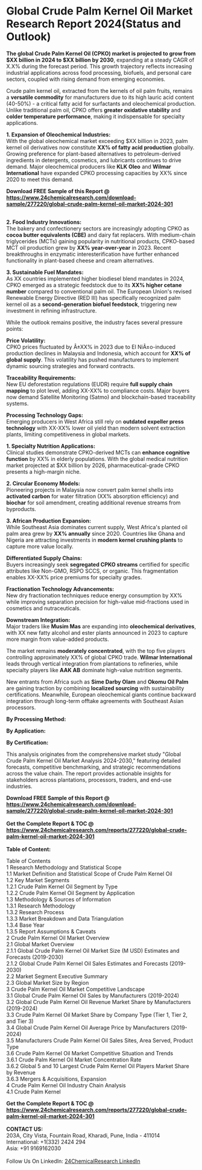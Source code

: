 <h1>Global Crude Palm Kernel Oil Market Research Report 2024(Status and Outlook)</h1><p><strong>The global Crude Palm Kernel Oil (CPKO) market is projected to grow from $XX billion in 2024 to $XX billion by 2030</strong>, expanding at a steady CAGR of X.X% during the forecast period. This growth trajectory reflects increasing industrial applications across food processing, biofuels, and personal care sectors, coupled with rising demand from emerging economies.</p><p>Crude palm kernel oil, extracted from the kernels of oil palm fruits, remains a <strong>versatile commodity</strong> for manufacturers due to its high lauric acid content (40-50%) - a critical fatty acid for surfactants and oleochemical production. Unlike traditional palm oil, CPKO offers <strong>greater oxidative stability</strong> and <strong>colder temperature performance</strong>, making it indispensable for specialty applications.</p><p><strong>1. Expansion of Oleochemical Industries:</strong><br>
With the global oleochemical market exceeding $XX billion in 2023, palm kernel oil derivatives now constitute <strong>XX% of fatty acid production</strong> globally. Growing preference for plant-based alternatives to petroleum-derived ingredients in detergents, cosmetics, and lubricants continues to drive demand. Major oleochemical producers like <strong>KLK Oleo</strong> and <strong>Wilmar International</strong> have expanded CPKO processing capacities by XX% since 2020 to meet this demand.</p><div><b>Download FREE Sample of this Report @ 
            <a href="https://www.24chemicalresearch.com/download-sample/277220/global-crude-palm-kernel-oil-market-2024-301">
            https://www.24chemicalresearch.com/download-sample/277220/global-crude-palm-kernel-oil-market-2024-301</a></b></div><br><p><strong>2. Food Industry Innovations:</strong><br>
The bakery and confectionery sectors are increasingly adopting CPKO as <strong>cocoa butter equivalents (CBE)</strong> and dairy fat replacers. With medium-chain triglycerides (MCTs) gaining popularity in nutritional products, CPKO-based MCT oil production grew by <strong>XX% year-over-year</strong> in 2023. Recent breakthroughs in enzymatic interesterification have further enhanced functionality in plant-based cheese and cream alternatives.</p><p><strong>3. Sustainable Fuel Mandates:</strong><br>
As XX countries implemented higher biodiesel blend mandates in 2024, CPKO emerged as a strategic feedstock due to its <strong>XX% higher cetane number</strong> compared to conventional palm oil. The European Union's revised Renewable Energy Directive (RED III) has specifically recognized palm kernel oil as a <strong>second-generation biofuel feedstock</strong>, triggering new investment in refining infrastructure.</p><p>While the outlook remains positive, the industry faces several pressure points:</p><p><strong>Price Volatility:</strong><br>
CPKO prices fluctuated by Â±XX% in 2023 due to El NiÃ±o-induced production declines in Malaysia and Indonesia, which account for <strong>XX% of global supply</strong>. This volatility has pushed manufacturers to implement dynamic sourcing strategies and forward contracts.</p><p><strong>Traceability Requirements:</strong><br>
New EU deforestation regulations (EUDR) require <strong>full supply chain mapping</strong> to plot level, adding XX-XX% to compliance costs. Major buyers now demand Satellite Monitoring (Satmo) and blockchain-based traceability systems.</p><p><strong>Processing Technology Gaps:</strong><br>
Emerging producers in West Africa still rely on <strong>outdated expeller press technology</strong> with XX-XX% lower oil yield than modern solvent extraction plants, limiting competitiveness in global markets.</p><p><strong>1. Specialty Nutrition Applications:</strong><br>
Clinical studies demonstrate CPKO-derived MCTs can <strong>enhance cognitive function</strong> by XX% in elderly populations. With the global medical nutrition market projected at $XX billion by 2026, pharmaceutical-grade CPKO presents a high-margin niche.</p><p><strong>2. Circular Economy Models:</strong><br>
Pioneering projects in Malaysia now convert palm kernel shells into <strong>activated carbon</strong> for water filtration (XX% absorption efficiency) and <strong>biochar</strong> for soil amendment, creating additional revenue streams from byproducts.</p><p><strong>3. African Production Expansion:</strong><br>
While Southeast Asia dominates current supply, West Africa's planted oil palm area grew by <strong>XX% annually</strong> since 2020. Countries like Ghana and Nigeria are attracting investments in <strong>modern kernel crushing plants</strong> to capture more value locally.</p><p><strong>Differentiated Supply Chains:</strong><br>
Buyers increasingly seek <strong>segregated CPKO streams</strong> certified for specific attributes like Non-GMO, RSPO SCCS, or organic. This fragmentation enables XX-XX% price premiums for specialty grades.</p><p><strong>Fractionation Technology Advancements:</strong><br>
New dry fractionation techniques reduce energy consumption by XX% while improving separation precision for high-value mid-fractions used in cosmetics and nutraceuticals.</p><p><strong>Downstream Integration:</strong><br>
Major traders like <strong>Musim Mas</strong> are expanding into <strong>oleochemical derivatives</strong>, with XX new fatty alcohol and ester plants announced in 2023 to capture more margin from value-added products.</p><p>The market remains <strong>moderately concentrated</strong>, with the top five players controlling approximately XX% of global CPKO trade. <strong>Wilmar International</strong> leads through vertical integration from plantations to refineries, while specialty players like <strong>AAK AB</strong> dominate high-value nutrition segments.</p><p>New entrants from Africa such as <strong>Sime Darby Olam</strong> and <strong>Okomu Oil Palm</strong> are gaining traction by combining <strong>localized sourcing</strong> with sustainability certifications. Meanwhile, European oleochemical giants continue backward integration through long-term offtake agreements with Southeast Asian processors.</p><p><strong>By Processing Method:</strong></p><p><strong>By Application:</strong></p><p><strong>By Certification:</strong></p><p>This analysis originates from the comprehensive market study "Global Crude Palm Kernel Oil Market Analysis 2024-2030," featuring detailed forecasts, competitive benchmarking, and strategic recommendations across the value chain. The report provides actionable insights for stakeholders across plantations, processors, traders, and end-use industries.</p><div><b>Download FREE Sample of this Report @ 
            <a href="https://www.24chemicalresearch.com/download-sample/277220/global-crude-palm-kernel-oil-market-2024-301">
            https://www.24chemicalresearch.com/download-sample/277220/global-crude-palm-kernel-oil-market-2024-301</a></b></div><br><div><b>Get the Complete Report & TOC @ 
            <a href="https://www.24chemicalresearch.com/reports/277220/global-crude-palm-kernel-oil-market-2024-301">
            https://www.24chemicalresearch.com/reports/277220/global-crude-palm-kernel-oil-market-2024-301</a></b></div><br>
            <b>Table of Content:</b><p>Table of Contents<br />
1 Research Methodology and Statistical Scope<br />
1.1 Market Definition and Statistical Scope of Crude Palm Kernel Oil<br />
1.2 Key Market Segments<br />
1.2.1 Crude Palm Kernel Oil Segment by Type<br />
1.2.2 Crude Palm Kernel Oil Segment by Application<br />
1.3 Methodology & Sources of Information<br />
1.3.1 Research Methodology<br />
1.3.2 Research Process<br />
1.3.3 Market Breakdown and Data Triangulation<br />
1.3.4 Base Year<br />
1.3.5 Report Assumptions & Caveats<br />
2 Crude Palm Kernel Oil Market Overview<br />
2.1 Global Market Overview<br />
2.1.1 Global Crude Palm Kernel Oil Market Size (M USD) Estimates and Forecasts (2019-2030)<br />
2.1.2 Global Crude Palm Kernel Oil Sales Estimates and Forecasts (2019-2030)<br />
2.2 Market Segment Executive Summary<br />
2.3 Global Market Size by Region<br />
3 Crude Palm Kernel Oil Market Competitive Landscape<br />
3.1 Global Crude Palm Kernel Oil Sales by Manufacturers (2019-2024)<br />
3.2 Global Crude Palm Kernel Oil Revenue Market Share by Manufacturers (2019-2024)<br />
3.3 Crude Palm Kernel Oil Market Share by Company Type (Tier 1, Tier 2, and Tier 3)<br />
3.4 Global Crude Palm Kernel Oil Average Price by Manufacturers (2019-2024)<br />
3.5 Manufacturers Crude Palm Kernel Oil Sales Sites, Area Served, Product Type<br />
3.6 Crude Palm Kernel Oil Market Competitive Situation and Trends<br />
3.6.1 Crude Palm Kernel Oil Market Concentration Rate<br />
3.6.2 Global 5 and 10 Largest Crude Palm Kernel Oil Players Market Share by Revenue<br />
3.6.3 Mergers & Acquisitions, Expansion<br />
4 Crude Palm Kernel Oil Industry Chain Analysis<br />
4.1 Crude Palm Kernel</p><div><b>Get the Complete Report & TOC @ 
            <a href="https://www.24chemicalresearch.com/reports/277220/global-crude-palm-kernel-oil-market-2024-301">
            https://www.24chemicalresearch.com/reports/277220/global-crude-palm-kernel-oil-market-2024-301</a></b></div><br><b>CONTACT US:</b><br>
            203A, City Vista, Fountain Road, Kharadi, Pune, India - 411014<br>
            International: +1(332) 2424 294<br>
            Asia: +91 9169162030 <br><br>
            Follow Us On LinkedIn: <a href="https://www.linkedin.com/company/24chemicalresearch/">24ChemicalResearch LinkedIn</a>